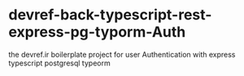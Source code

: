 # devref-back-typescript-rest-express-pg-typorm-Auth
the devref.ir boilerplate project for user Authentication with express typescript postgresql typeorm 
